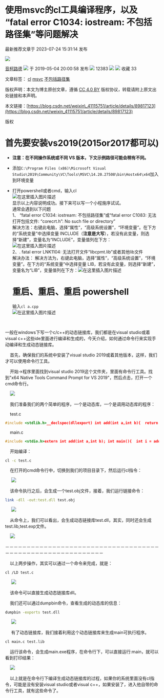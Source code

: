 # 使用msvc的cl工具编译程序，以及 “fatal error C1034: iostream: 不包括路径集”等问题解决

最新推荐文章于 2023-07-24 15:31:14 发布

![](https://csdnimg.cn/release/blogv2/dist/pc/img/original.png)

[音柯路德](https://blog.csdn.net/weixin_41115751 "音柯路德") ![](https://csdnimg.cn/release/blogv2/dist/pc/img/newCurrentTime2.png) 于 2019-05-04 20:00:58 发布 ![](https://csdnimg.cn/release/blogv2/dist/pc/img/articleReadEyes2.png) 12383 ![](https://csdnimg.cn/release/blogv2/dist/pc/img/tobarCollect2.png) ![](https://csdnimg.cn/release/blogv2/dist/pc/img/tobarCollectionActive2.png) 收藏 33

文章标签： [cl](https://so.csdn.net/so/search/s.do?q=cl&t=all&o=vip&s=&l=&f=&viparticle=) [msvc](https://so.csdn.net/so/search/s.do?q=msvc&t=all&o=vip&s=&l=&f=&viparticle=) [不包括路径集](https://so.csdn.net/so/search/s.do?q=%E4%B8%8D%E5%8C%85%E6%8B%AC%E8%B7%AF%E5%BE%84%E9%9B%86&t=all&o=vip&s=&l=&f=&viparticle=)

版权声明：本文为博主原创文章，遵循 [CC 4.0 BY](http://creativecommons.org/licenses/by/4.0/) 版权协议，转载请附上原文出处链接和本声明。

本文链接：[https://blog.csdn.net/weixin\_41115751/article/details/89817123](https://blog.csdn.net/weixin_41115751/article/details/89817123)

版权

# 首先要安装vs2019(2015or2017都可以)

- **注意：在不同操作系统或不同 VS 版本，下文示例路径可能会稍有不同。**

- 添加`C:\Program Files (x86)\Microsoft Visual Studio\2019\Community\VC\Tools\MSVC\14.20.27508\bin\Hostx64\x64`加入到环境变量

- 打开powershell或者cmd，输入cl  
  ![在这里插入图片描述](https://img-blog.csdnimg.cn/20190504195125935.png?x-oss-process=image/watermark,type_ZmFuZ3poZW5naGVpdGk,shadow_10,text_aHR0cHM6Ly9ibG9nLmNzZG4ubmV0L3dlaXhpbl80MTExNTc1MQ==,size_16,color_FFFFFF,t_70)  
  显示以上内容说明成功。接下来可以写一个小程施序试试。  
  通常会遇到以下问题  
  1、 “fatal error C1034: iostream: 不包括路径集”或“fatal error C1083: 无法打开包括文件: “corecrt.h”: No such file or directory”  
  解决方法：右键此电脑，选择“属性”，“高级系统设置”，“环境变量”。在下方的“系统变量”中选择变量 INCLUDE（**注意是大写**），若没有此变量，则选择“新建”，变量名为“INCLUDE”，变量值列在下方：  
  ![在这里插入图片描述](https://img-blog.csdnimg.cn/2019050419561989.png?x-oss-process=image/watermark,type_ZmFuZ3poZW5naGVpdGk,shadow_10,text_aHR0cHM6Ly9ibG9nLmNzZG4ubmV0L3dlaXhpbl80MTExNTc1MQ==,size_16,color_FFFFFF,t_70)  
  2、. fatal error LNK1104: 无法打开文件“libcpmt.lib”或者其他lib文件  
  解决办法： 解决方法为，右键此电脑，选择“属性”，“高级系统设置”，“环境变量”。在下方的“系统变量”中选择变量 LIB，若没有此变量，则选择“新建”，变量名为“LIB”，变量值列在下方：![在这里插入图片描述](https://img-blog.csdnimg.cn/20190504195755913.png)
  
  # 重启、重启、重启 powershell
  
  输入`cl a.cpp`  
  ![在这里插入图片描述](https://img-blog.csdnimg.cn/20190504195938477.png?x-oss-process=image/watermark,type_ZmFuZ3poZW5naGVpdGk,shadow_10,text_aHR0cHM6Ly9ibG9nLmNzZG4ubmV0L3dlaXhpbl80MTExNTc1MQ==,size_16,color_FFFFFF,t_70)



    



一般在windows下写一个c/c++的动态链接库，我们都是在visual studio或着visual c++这些ide里面进行编译和生成的，今天介绍，如何通过命令行来实现手动编译和生成动态链接库。

    首先，确保我们的系统中安装了visual studio 2019或着其他版本，这样，我们才可以使用命令行工具。

    开始->程序里面找到visual studio 2019这个文件夹，里面有命令行工具。找到"x64 Native Tools Command Prompt for VS 2019"，然后点击，打开一个cmd命令行。

    ![](https://img-blog.csdnimg.cn/20201203095028877.png?x-oss-process=image/watermark,type_ZmFuZ3poZW5naGVpdGk,shadow_10,text_aHR0cHM6Ly9ibG9nLmNzZG4ubmV0L2ZlaW5pZmk=,size_16,color_FFFFFF,t_70)

    我们准备我们的两个简单的程序，一个是动态库，一个是调用动态库的程序：

    test.c

```cpp
#include <stdlib.h>__declspec(dllexport) int add(int a,int b){  return a + b;}
```

    main.c

```cpp
#include <stdio.h>extern int add(int a,int b); int main(){  int i = add(1,2);  printf("add(1,2)=%d\n",i);  return 0;}
```

    开始编译：

```bash
cl -c test.c
```

    在打开的cmd命令行中，切换到我们的项目目录下，然后运行cl指令：

     ![](https://img-blog.csdnimg.cn/20201203095713912.png?x-oss-process=image/watermark,type_ZmFuZ3poZW5naGVpdGk,shadow_10,text_aHR0cHM6Ly9ibG9nLmNzZG4ubmV0L2ZlaW5pZmk=,size_16,color_FFFFFF,t_70)

    该命令执行之后，会生成一个test.obj文件，接着，我们运行链接命令：   

```bash
link -dll -out:test.dll test.obj
```

     ![](https://img-blog.csdnimg.cn/20201203095823414.png)

    从命令上，我们可以看出，会生成动态链接库test.dll，其实，同时还会生成test.lib,test.exp文件。

    ![](https://img-blog.csdnimg.cn/20201203095936487.png?x-oss-process=image/watermark,type_ZmFuZ3poZW5naGVpdGk,shadow_10,text_aHR0cHM6Ly9ibG9nLmNzZG4ubmV0L2ZlaW5pZmk=,size_16,color_FFFFFF,t_70)

－－－－－－－－－－－－－－－－－－－－－－－－－－－－－－－－－－－－－－－－－－－－－－－－－－－－－－－－－－－

    以上两步操作，其实可以通过一个命令来完成，就是：

```bash
cl /LD test.c
```

     ![](https://img-blog.csdnimg.cn/20201203100127845.png?x-oss-process=image/watermark,type_ZmFuZ3poZW5naGVpdGk,shadow_10,text_aHR0cHM6Ly9ibG9nLmNzZG4ubmV0L2ZlaW5pZmk=,size_16,color_FFFFFF,t_70)

    该命令可以直接生成动态链接库dll。

    我们还可以通过dumpbin命令，查看生成的动态库的信息：

```bash
dumpbin -exports test.dll
```

     ![](https://img-blog.csdnimg.cn/20201203100229780.png?x-oss-process=image/watermark,type_ZmFuZ3poZW5naGVpdGk,shadow_10,text_aHR0cHM6Ly9ibG9nLmNzZG4ubmV0L2ZlaW5pZmk=,size_16,color_FFFFFF,t_70)

     有了动态链接库，我们接着利用这个动态链接库来生成main可执行程序。

```bash
cl main.c test.lib
```

    运行该命令，会生成main.exe程序，在命令行下，可以直接运行:main，就可以看到打印结果：

    ![](https://img-blog.csdnimg.cn/2020120310045957.png?x-oss-process=image/watermark,type_ZmFuZ3poZW5naGVpdGk,shadow_10,text_aHR0cHM6Ly9ibG9nLmNzZG4ubmV0L2ZlaW5pZmk=,size_16,color_FFFFFF,t_70)

    以上就是在命令行下编译生成动态链接库的过程，如果你的系统里面没有cl指令，可能是没有安装visual studio或者visual c++，如果安装了，进入他自带的命令行工具，就有这些命令了。